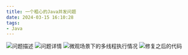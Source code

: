 ```yaml
---
title: 一个粗心的Java并发问题
date: 2024-03-15 16:10:28
tags:
- Java
---
```


![问题描述](/pic/基本功/编程基础/一个粗心的Java并发问题/问题描述.jpg)
![问题详情](/pic/基本功/编程基础/一个粗心的Java并发问题/问题详情.jpg)
![微观场景下的多线程执行情况](/pic/基本功/编程基础/一个粗心的Java并发问题/微观场景下的多线程执行情况.jpg)
![修复之后的代码](/pic/基本功/编程基础/一个粗心的Java并发问题/修复之后的代码.jpg)




